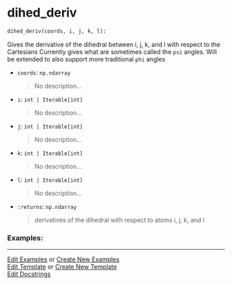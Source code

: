 # <a id="McUtils.Numputils.AnalyticDerivs.dihed_deriv">dihed_deriv</a>

```python
dihed_deriv(coords, i, j, k, l): 
```
Gives the derivative of the dihedral between i, j, k, and l with respect to the Cartesians
    Currently gives what are sometimes called the `psi` angles.
    Will be extended to also support more traditional `phi` angles
- `coords`: `np.ndarray`
    >No description...
- `i`: `int | Iterable[int]`
    >No description...
- `j`: `int | Iterable[int]`
    >No description...
- `k`: `int | Iterable[int]`
    >No description...
- `l`: `int | Iterable[int]`
    >No description...
- `:returns`: `np.ndarray`
    >derivatives of the dihedral with respect to atoms i, j, k, and l 

### Examples: 


___

[Edit Examples](https://github.com/McCoyGroup/References/edit/gh-pages/Documentation/examples/McUtils/Numputils/AnalyticDerivs/dihed_deriv.md) or 
[Create New Examples](https://github.com/McCoyGroup/References/new/gh-pages/?filename=Documentation/examples/McUtils/Numputils/AnalyticDerivs/dihed_deriv.md) <br/>
[Edit Template](https://github.com/McCoyGroup/References/edit/gh-pages/Documentation/templates/McUtils/Numputils/AnalyticDerivs/dihed_deriv.md) or 
[Create New Template](https://github.com/McCoyGroup/References/new/gh-pages/?filename=Documentation/templates/McUtils/Numputils/AnalyticDerivs/dihed_deriv.md) <br/>
[Edit Docstrings](https://github.com/McCoyGroup/McUtils/edit/master/Numputils/AnalyticDerivs.py?message=Update%20Docs)